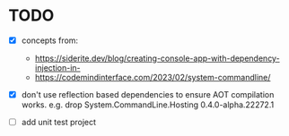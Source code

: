 # TODO

- [X] concepts from:
  - <https://siderite.dev/blog/creating-console-app-with-dependency-injection-in->
  - <https://codemindinterface.com/2023/02/system-commandline/>
- [X] don't use reflection based dependencies to ensure AOT compilation works. e.g. drop System.CommandLine.Hosting 0.4.0-alpha.22272.1
- [ ] add unit test project

